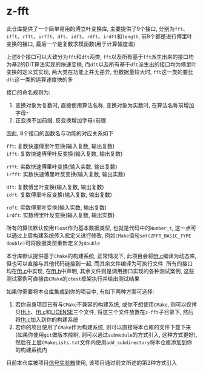 # z-fft

此仓库提供了一个简单易用的傅立叶变换库, 主要提供了9个接口, 分别为`fft`、`ifft`、`rfft`、`irfft`、`dft`、`idft`、`rdft`、`irdft`和`length`, 前8个都是进行傅里叶变换的接口, 最后一个是复数求模函数(用于计算幅度谱)

上述8个接口可以大致分为`fft`和`dft`两类, `fft`以及所有基于`fft`派生出来的接口均为基2的DIT算法实现的快速变换, 而`dft`以及所有基于`dft`派生出的接口均为傅里叶变换的定义式实现, 两大类在功能上并无差异, 但数据量较大时, `fft`这一类的要比`dft`这一类的运算速度快的多

接口的命名规则为:

1. 变换对象为复数时, 直接使用算法名称, 变换对象为实数时, 在算法名称前增加字母`r`
2. 正变换不加前缀, 反变换增加字母`i`前缀

因此, 8个接口的函数名与功能的对应关系如下

`fft`: 复数快速傅里叶变换(输入复数, 输出复数)  
`ifft`: 复数快速傅里叶反变换(输入复数, 输出复数)

`rfft`: 实数快速傅里叶变换(输入实数, 输出复数)  
`irfft`: 实数快速傅里叶反变换(输入复数, 输出实数)

`dft`: 复数傅里叶变换(输入复数, 输出复数)  
`idft`: 复数傅里叶反变换(输入复数, 输出复数)

`rdft`: 实数傅里叶变换(输入实数, 输出复数)  
`irdft`: 实数傅里叶反变换(输入复数, 输出实数)

所有的算法默认使用`float`作为基本数据类型, 也就是代码中的`Number_t`, 这一点可以通过上层构建系统传入宏定义进行修改, 例如`CMake`语句`set(ZFFT_BASIC_TYPE double)`可将数据类型重新定义为`double`

本仓库默认提供基于`CMake`的构建系统, 正常情况下, 此项目会将[fft.c](./fft.c)编译为动态库, 但也可以直接与其他代码链接到一起, 而其余文件编译为可执行文件. 所有的接口均在[fft.c](./fft.c)中实现, 在[fft.h](./fft.h)中声明, 其余文件则是调用接口实现的各种测试案例, 这些测试案例可直接由`CMake`的`ctest`框架执行并给出测试结果

如果你需要将本仓库集成到你的项目中, 有如下两种方案可选择:

1. 若你自身项目已有与`CMake`不兼容的构建系统, 或你不想使用`CMake`, 则可以仅拷贝[fft.h](./fft.h)、[fft.c](./fft.c)和[LICENSE](./LICENSE)三个文件, 将这三个文件放置在`z-fft`子目录下, 然后将[fft.c](./fft.c)加入到你的构建系统
2. 若你的项目使用了`CMake`作为构建系统, 则可以直接将本仓库的文件下载下来(如果你使用`git`做版本控制, 则可以通过`submodule`的方式引入, 这种方式更好), 然后在上层`CMakeLists.txt`文件内使用`add_subdirectory`将本仓库添加到你的构建系统内

目前本仓库被项目[信号实验箱](https://gitee.com/finalize/signal-test-box)使用, 该项目通过前文所述的第2种方式引入
